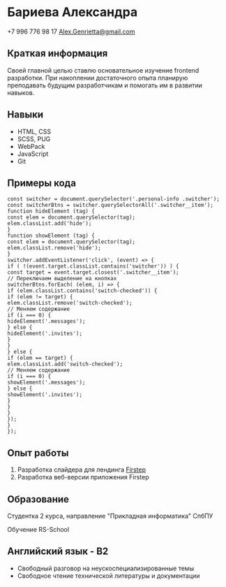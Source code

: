 # Бариева Александра
+7 996 776 98 17
Alex.Genrietta@gmail.com
## Краткая информация
Своей главной целью ставлю основательное изучение frontend разработки. При накоплении достаточного опыта планирую преподавать будущим разработчикам и помогать им в развитии навыков.
## Навыки
- HTML, CSS
- SCSS, PUG
- WebPack
- JavaScript
- Git
## Примеры кода
```
const switcher = document.querySelector('.personal-info .switcher');
const switcherBtns = switcher.querySelectorAll('.switcher__item');
function hideElement (tag) {
const elem = document.querySelector(tag);
elem.classList.add('hide');
}
function showElement (tag) {
const elem = document.querySelector(tag);
elem.classList.remove('hide');
}
switcher.addEventListener('click', (event) => {
if ( !(event.target.classList.contains('switcher')) ) {
const target = event.target.closest('.switcher__item');
// Переключаем выделение на кнопках
switcherBtns.forEach( (elem, i) => {
if (elem.classList.contains('switch-checked')) {
if (elem != target) {
elem.classList.remove('switch-checked');
// Меняем содержание
if (i === 0) {
hideElement('.messages');
} else {
hideElement('.invites');
}
}
} else {
if (elem == target) {
elem.classList.add('switch-checked');
// Меняем содержание
if (i === 0) {
showElement('.messages');
} else {
showElement('.invites');
}
}
}
});
}
});
```
## Опыт работы
1. Разработка слайдера для лендинга [Firstep](https://firstep.love/)
2. Разработка веб-версии приложения Firstep
## Образование
Студентка 2 курса, направление "Прикладная информатика" СпбПУ

Обучение RS-School
## Английский язык - B2
- Свободный разговор на неускоспециализированные темы
- Свободное чтение технической литературы и документации
